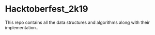 # Hacktoberfest_2k19

This repo contains all the data structures and algorithms along with their implementation..
